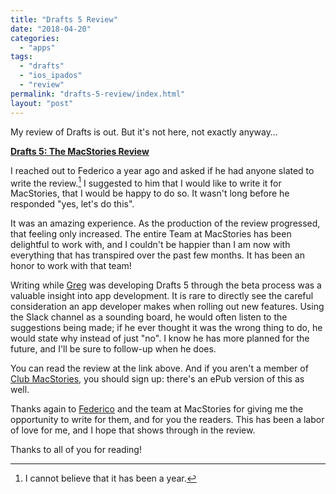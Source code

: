 ```yaml
---
title: "Drafts 5 Review"
date: "2018-04-20"
categories: 
  - "apps"
tags: 
  - "drafts"
  - "ios_ipados"
  - "review"
permalink: "drafts-5-review/index.html"
layout: "post"
---
```


My review of Drafts is out. But it's not here, not exactly anyway…

[**Drafts 5: The MacStories Review**](https://www.macstories.net/reviews/drafts-5-the-macstories-review/)

I reached out to Federico a year ago and asked if he had anyone slated to write the review.[^1] I suggested to him that I would like to write it for MacStories, that I would be happy to do so. It wasn't long before he responded "yes, let's do this".

It was an amazing experience. As the production of the review progressed, that feeling only increased. The entire Team at MacStories has been delightful to work with, and I couldn't be happier than I am now with everything that has transpired over the past few months. It has been an honor to work with that team!

Writing while [Greg](https://mobile.twitter.com/agiletortoise) was developing Drafts 5 through the beta process was a valuable insight into app development. It is rare to directly see the careful consideration an app developer makes when rolling out new features. Using the Slack channel as a sounding board, he would often listen to the suggestions being made; if he ever thought it was the wrong thing to do, he would state why instead of just "no". I know he has more planned for the future, and I'll be sure to follow-up when he does.

You can read the review at the link above. And if you aren't a member of [Club MacStories](https://club.macstories.net/), you should sign up: there's an ePub version of this as well.

Thanks again to [Federico](https://mobile.twitter.com/viticci) and the team at MacStories for giving me the opportunity to write for them, and for you the readers. This has been a labor of love for me, and I hope that shows through in the review.

Thanks to all of you for reading!

[^1]: I cannot believe that it has been a year.
